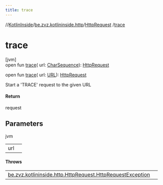 ```yaml
---
title: trace
---
```

//[KotlinInside](../../../index.html)/[be.zvz.kotlininside.http](../index.html)/[HttpRequest](index.html)
/[trace](trace.html)

# trace

[jvm]\
open fun [trace](trace.html)(
url: [CharSequence](https://docs.oracle.com/javase/7/docs/api/java/lang/CharSequence.html)): [HttpRequest](index.html)

open fun [trace](trace.html)(
url: [URL](https://docs.oracle.com/javase/7/docs/api/java/net/URL.html)): [HttpRequest](index.html)

Start a 'TRACE' request to the given URL

#### Return

request

## Parameters

jvm

| | |
|---|---|
| url |  |

#### Throws

| | |
|---|---|
| [be.zvz.kotlininside.http.HttpRequest.HttpRequestException](-http-request-exception/index.html) |  |




